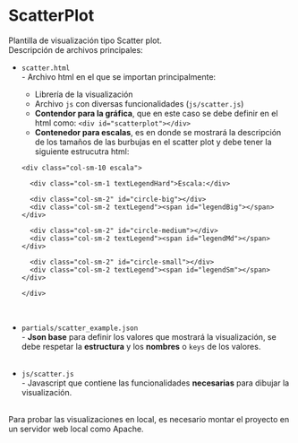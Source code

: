 # ScatterPlot

Plantilla de visualización tipo Scatter plot.<br>
Descripción de archivos principales:

- `scatter.html` <br>- Archivo html en el que se importan principalmente:
  * Librería de la visualización
  * Archivo `js` con diversas funcionalidades (`js/scatter.js`)
  * **Contendor para la gráfica**, que en este caso se debe definir en el html como: `<div id="scatterplot"></div>`
  * **Contenedor para escalas**, es en donde se mostrará la descripción de los tamaños de las burbujas en el scatter plot y debe tener la siguiente estrucutra html:<br>
  ```
  <div class="col-sm-10 escala">

    <div class="col-sm-1 textLegendHard">Escala:</div>
    
    <div class="col-sm-2" id="circle-big"></div>
    <div class="col-sm-2 textLegend"><span id="legendBig"></span></div>

    <div class="col-sm-2" id="circle-medium"></div>
    <div class="col-sm-2 textLegend"><span id="legendMd"></span></div>

    <div class="col-sm-2" id="circle-small"></div>
    <div class="col-sm-2 textLegend"><span id="legendSm"></span></div>

  </div>
  ```
  <br>  
  
- `partials/scatter_example.json`<br>- **Json base** para definir los valores que mostrará la visualización, se debe respetar la **estructura** y los **nombres** o `keys` de los valores.<br><br>

- `js/scatter.js`<br>- Javascript que contiene las funcionalidades **necesarias** para dibujar la visualización.
<br><br>

Para probar las visualizaciones en local, es necesario montar el proyecto en un servidor web local como Apache.